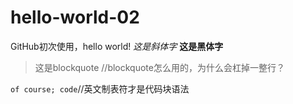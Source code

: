 # hello-world-02
GitHub初次使用，hello world!
*这是斜体字*
**这是黑体字**
> 这是blockquote //blockquote怎么用的，为什么会杠掉一整行？

` of course;
 code `//英文制表符才是代码块语法
